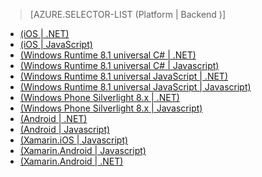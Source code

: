 > [AZURE.SELECTOR-LIST (Platform | Backend )]
- [(iOS | .NET)](../articles/mobile-services-dotnet-backend-ios-get-started-push.md)
- [(iOS | JavaScript)](../articles/mobile-services-javascript-backend-ios-get-started-push.md)
- [(Windows Runtime 8.1 universal C# | .NET)](../articles/mobile-services-dotnet-backend-windows-universal-dotnet-get-started-push.md)
- [(Windows Runtime 8.1 universal C# | Javascript)](../articles/mobile-services-javascript-backend-windows-universal-dotnet-get-started-push.md)
- [(Windows Runtime 8.1 universal JavaScript | .NET)](../articles/mobile-services-dotnet-backend-windows-universal-javascript-get-started-push.md)
- [(Windows Runtime 8.1 universal JavaScript | Javascript)](../articles/mobile-services-javascript-backend-windows-universal-javascript-get-started-push.md)
- [(Windows Phone Silverlight 8.x | .NET)](../articles/mobile-services-dotnet-backend-windows-phone-get-started-push.md)
- [(Windows Phone Silverlight 8.x | Javascript)](../articles/mobile-services-javascript-backend-windows-phone-get-started-push.md)
- [(Android | .NET)](../articles/mobile-services-dotnet-backend-android-get-started-push-EC.md)
- [(Android | Javascript)](../articles/mobile-services-javascript-backend-android-get-started-push-EC.md)
- [(Xamarin.iOS | Javascript)](../articles/partner-xamarin-mobile-services-ios-get-started-push.md)
- [(Xamarin.Android | Javascript)](../articles/partner-xamarin-mobile-services-android-get-started-push.md)
- [(Xamarin.Android | .NET)](../articles/mobile-services-dotnet-backend-xamarin-android-get-started-push.md)

<!---HONumber=July15_HO4-->